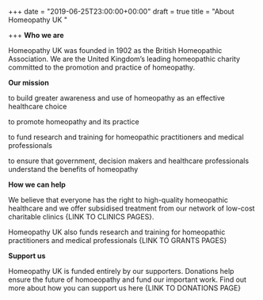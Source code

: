 +++
date = "2019-06-25T23:00:00+00:00"
draft = true
title = "About Homeopathy UK "

+++
**Who we are**

Homeopathy UK was founded in 1902 as the British Homeopathic Association. We are the United Kingdom’s leading homeopathic charity committed to the promotion and practice of homeopathy.

**Our mission**

to build greater awareness and use of homeopathy as an effective healthcare choice

to promote homeopathy and its practice

to fund research and training for homeopathic practitioners and medical professionals

to ensure that government, decision makers and healthcare professionals understand the benefits of homeopathy

**How we can help**

We believe that everyone has the right to high-quality homeopathic healthcare and we offer subsidised treatment from our network of low-cost charitable clinics {LINK TO CLINICS PAGES}.

Homeopathy UK also funds research and training for homeopathic practitioners and medical professionals {LINK TO GRANTS PAGES}

**Support us**

Homeopathy UK is funded entirely by our supporters. Donations help ensure the future of homoeopathy and fund our important work. Find out more about how you can support us here {LINK TO DONATIONS PAGE}